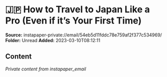 # 🇯🇵 How to Travel to Japan Like a Pro (Even if it’s Your First Time)

**Source:** instapaper-private://email/54eb5d11fddc78e759af2f377c534969/
**Folder:** Unread
**Added:** 2023-03-10T08:12:11




## Content
*Private content from instapaper_email*
